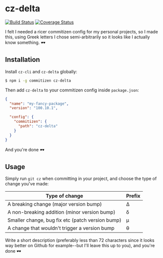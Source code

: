 # cz-delta

[![Build Status](https://travis-ci.org/oscarekholm/cz-delta.svg?branch=master)](https://travis-ci.org/oscarekholm/cz-delta) [![Coverage Status](https://coveralls.io/repos/github/oscarekholm/cz-delta/badge.svg?branch=master)](https://coveralls.io/github/oscarekholm/cz-delta?branch=master)

I felt I needed a ricer commitizen config for my personal projects, so I
made this, using Greek letters I chose semi-arbitrarily so it looks like
I actually know something. 🕶

## Installation

Install `cz-cli` and `cz-delta` globally:

```bash
$ npm i -g commitizen cz-delta
```

Then add `cz-delta` to your commitizen config inside `package.json`:

```json
{
  "name": "my-fancy-package",
  "version": "100.10.1",

  "config": {
    "commitizen": {
      "path": "cz-delta"
    }
  }
}
```

And you're done 🕶

## Usage

Simply run `git cz` when committing in your project, and choose the type
of change you've made:

| Type of change                                   | Prefix |
| ------------------------------------------------ | ------ |
| A breaking change (major version bump)           | Δ      |
| A non-breaking addition (minor version bump)     | δ      |
| Smaller change, bug fix etc (patch version bump) | μ      |
| A change that wouldn't trigger a version bump    | θ      |

Write a short description (preferably less than 72 characters since it
looks way better on Github for example--but I'll leave this up to you),
and you're done 🕶
